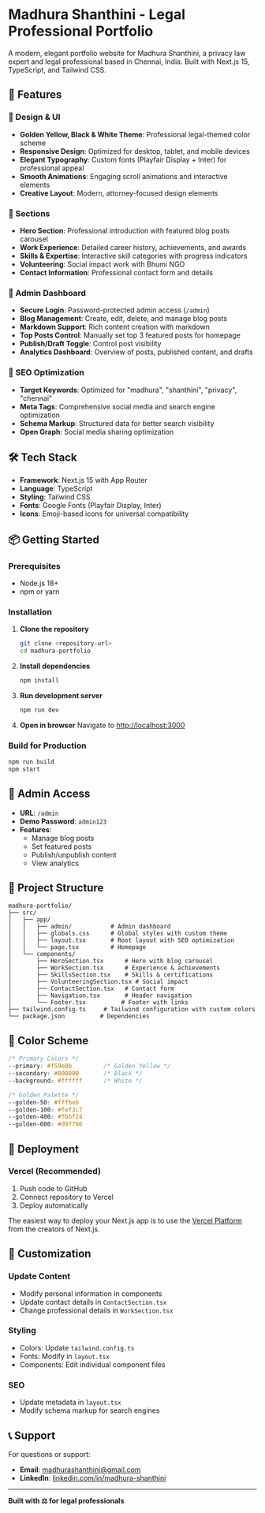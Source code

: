 # Madhura Shanthini - Legal Professional Portfolio

A modern, elegant portfolio website for Madhura Shanthini, a privacy law expert and legal professional based in Chennai, India. Built with Next.js 15, TypeScript, and Tailwind CSS.

## 🌟 Features

### 🎨 Design & UI
- **Golden Yellow, Black & White Theme**: Professional legal-themed color scheme
- **Responsive Design**: Optimized for desktop, tablet, and mobile devices
- **Elegant Typography**: Custom fonts (Playfair Display + Inter) for professional appeal
- **Smooth Animations**: Engaging scroll animations and interactive elements
- **Creative Layout**: Modern, attorney-focused design elements

### 📱 Sections
- **Hero Section**: Professional introduction with featured blog posts carousel
- **Work Experience**: Detailed career history, achievements, and awards
- **Skills & Expertise**: Interactive skill categories with progress indicators
- **Volunteering**: Social impact work with Bhumi NGO
- **Contact Information**: Professional contact form and details

### 🔧 Admin Dashboard
- **Secure Login**: Password-protected admin access (`/admin`)
- **Blog Management**: Create, edit, delete, and manage blog posts
- **Markdown Support**: Rich content creation with markdown
- **Top Posts Control**: Manually set top 3 featured posts for homepage
- **Publish/Draft Toggle**: Control post visibility
- **Analytics Dashboard**: Overview of posts, published content, and drafts

### 🚀 SEO Optimization
- **Target Keywords**: Optimized for "madhura", "shanthini", "privacy", "chennai"
- **Meta Tags**: Comprehensive social media and search engine optimization
- **Schema Markup**: Structured data for better search visibility
- **Open Graph**: Social media sharing optimization

## 🛠️ Tech Stack

- **Framework**: Next.js 15 with App Router
- **Language**: TypeScript
- **Styling**: Tailwind CSS
- **Fonts**: Google Fonts (Playfair Display, Inter)
- **Icons**: Emoji-based icons for universal compatibility

## 📦 Getting Started

### Prerequisites
- Node.js 18+ 
- npm or yarn

### Installation

1. **Clone the repository**
   ```bash
   git clone <repository-url>
   cd madhura-portfolio
   ```

2. **Install dependencies**
   ```bash
   npm install
   ```

3. **Run development server**
   ```bash
   npm run dev
   ```

4. **Open in browser**
   Navigate to [http://localhost:3000](http://localhost:3000)

### Build for Production

```bash
npm run build
npm start
```

## 🔐 Admin Access

- **URL**: `/admin`
- **Demo Password**: `admin123`
- **Features**:
  - Manage blog posts
  - Set featured posts
  - Publish/unpublish content
  - View analytics

## 📁 Project Structure

```
madhura-portfolio/
├── src/
│   ├── app/
│   │   ├── admin/           # Admin dashboard
│   │   ├── globals.css      # Global styles with custom theme
│   │   ├── layout.tsx       # Root layout with SEO optimization
│   │   └── page.tsx         # Homepage
│   └── components/
│       ├── HeroSection.tsx      # Hero with blog carousel
│       ├── WorkSection.tsx      # Experience & achievements
│       ├── SkillsSection.tsx    # Skills & certifications
│       ├── VolunteeringSection.tsx # Social impact
│       ├── ContactSection.tsx   # Contact form
│       ├── Navigation.tsx       # Header navigation
│       └── Footer.tsx          # Footer with links
├── tailwind.config.ts     # Tailwind configuration with custom colors
└── package.json          # Dependencies
```

## 🎨 Color Scheme

```css
/* Primary Colors */
--primary: #f59e0b         /* Golden Yellow */
--secondary: #000000       /* Black */
--background: #ffffff      /* White */

/* Golden Palette */
--golden-50: #fffbeb
--golden-100: #fef3c7
--golden-400: #fbbf24
--golden-600: #d97706
```

## 🚀 Deployment

### Vercel (Recommended)

1. Push code to GitHub
2. Connect repository to Vercel
3. Deploy automatically

The easiest way to deploy your Next.js app is to use the [Vercel Platform](https://vercel.com/new?utm_medium=default-template&filter=next.js&utm_source=create-next-app&utm_campaign=create-next-app-readme) from the creators of Next.js.

## 🔧 Customization

### Update Content
- Modify personal information in components
- Update contact details in `ContactSection.tsx`
- Change professional details in `WorkSection.tsx`

### Styling
- Colors: Update `tailwind.config.ts`
- Fonts: Modify in `layout.tsx`
- Components: Edit individual component files

### SEO
- Update metadata in `layout.tsx`
- Modify schema markup for search engines

## 📞 Support

For questions or support:
- **Email**: madhurashanthini@gmail.com
- **LinkedIn**: [linkedin.com/in/madhura-shanthini](https://www.linkedin.com/in/madhura-shanthini/)

---

**Built with ⚖️ for legal professionals**
